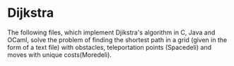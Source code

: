 # Dijkstra
The following files, which implement Djikstra's algorithm in C, Java and OCaml, solve the problem of finding the shortest path in a grid
(given in the form of a text file) with obstacles, teleportation points (Spacedeli) and moves with unique costs(Moredeli).
